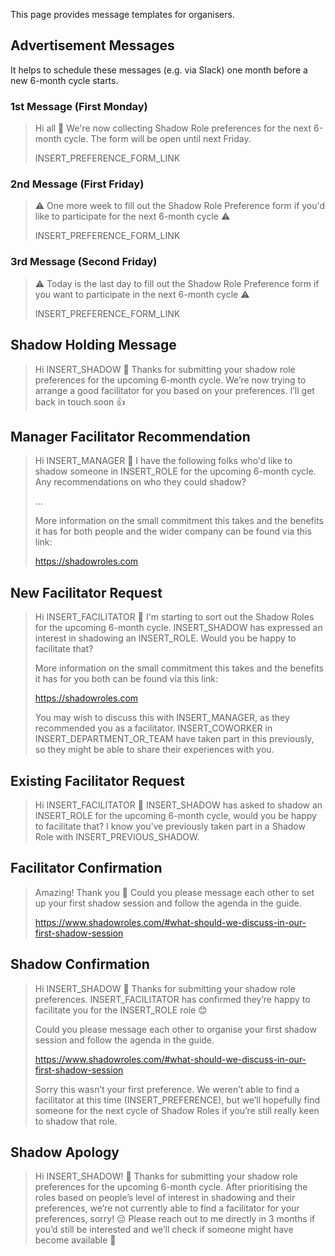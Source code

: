 This page provides message templates for organisers.

## Advertisement Messages
It helps to schedule these messages (e.g. via Slack) one month before a new 6-month cycle starts.

### 1st Message (First Monday)
> Hi all 👋 We're now collecting Shadow Role preferences for the next 6-month cycle. The form will be open until next Friday.
>
> INSERT_PREFERENCE_FORM_LINK

### 2nd Message (First Friday)
> ⚠️ One more week to fill out the Shadow Role Preference form if you'd like to participate for the next 6-month cycle ⚠️
>
> INSERT_PREFERENCE_FORM_LINK

### 3rd Message (Second Friday)
> ⚠️ Today is the last day to fill out the Shadow Role Preference form if you want to participate in the next 6-month cycle ⚠️
> 
> INSERT_PREFERENCE_FORM_LINK

## Shadow Holding Message
> Hi INSERT_SHADOW 👋 Thanks for submitting your shadow role preferences for the upcoming 6-month cycle. We’re now trying to arrange a good facilitator for you based on your preferences. I’ll get back in touch soon 👍

## Manager Facilitator Recommendation
> Hi INSERT_MANAGER 👋 I have the following folks who'd like to shadow someone in INSERT_ROLE for the upcoming 6-month cycle. Any recommendations on who they could shadow?
> 
> …
> 
> More information on the small commitment this takes and the benefits it has for both people and the wider company can be found via this link:
> 
> https://shadowroles.com

## New Facilitator Request
> Hi INSERT_FACILITATOR 👋 I'm starting to sort out the Shadow Roles for the upcoming 6-month cycle. INSERT_SHADOW has expressed an interest in shadowing an INSERT_ROLE. Would you be happy to facilitate that?
> 
> More information on the small commitment this takes and the benefits it has for you both can be found via this link:
> 
> https://shadowroles.com
> 
> You may wish to discuss this with INSERT_MANAGER, as they recommended you as a facilitator. INSERT_COWORKER in INSERT_DEPARTMENT_OR_TEAM have taken part in this previously, so they might be able to share their experiences with you.

## Existing Facilitator Request
> Hi INSERT_FACILITATOR 👋 INSERT_SHADOW has asked to shadow an INSERT_ROLE for the upcoming 6-month cycle, would you be happy to facilitate that? I know you've previously taken part in a Shadow Role with INSERT_PREVIOUS_SHADOW.

## Facilitator Confirmation
> Amazing! Thank you 🙏 Could you please message each other to set up your first shadow session and follow the agenda in the guide.
> 
> https://www.shadowroles.com/#what-should-we-discuss-in-our-first-shadow-session

## Shadow Confirmation
> Hi INSERT_SHADOW 👋 Thanks for submitting your shadow role preferences. INSERT_FACILITATOR has confirmed they’re happy to facilitate you for the INSERT_ROLE role 😊
> 
> Could you please message each other to organise your first shadow session and follow the agenda in the guide.
> 
> https://www.shadowroles.com/#what-should-we-discuss-in-our-first-shadow-session
> 
> Sorry this wasn’t your first preference. We weren’t able to find a facilitator at this time (INSERT_PREFERENCE), but we’ll hopefully find someone for the next cycle of Shadow Roles if you’re still really keen to shadow that role.

## Shadow Apology
> Hi INSERT_SHADOW! 👋 Thanks for submitting your shadow role preferences for the upcoming 6-month cycle. After prioritising the roles based on people’s level of interest in shadowing and their preferences, we’re not currently able to find a facilitator for your preferences, sorry! 😔 Please reach out to me directly in 3 months if you’d still be interested and we’ll check if someone might have become available 🤞
